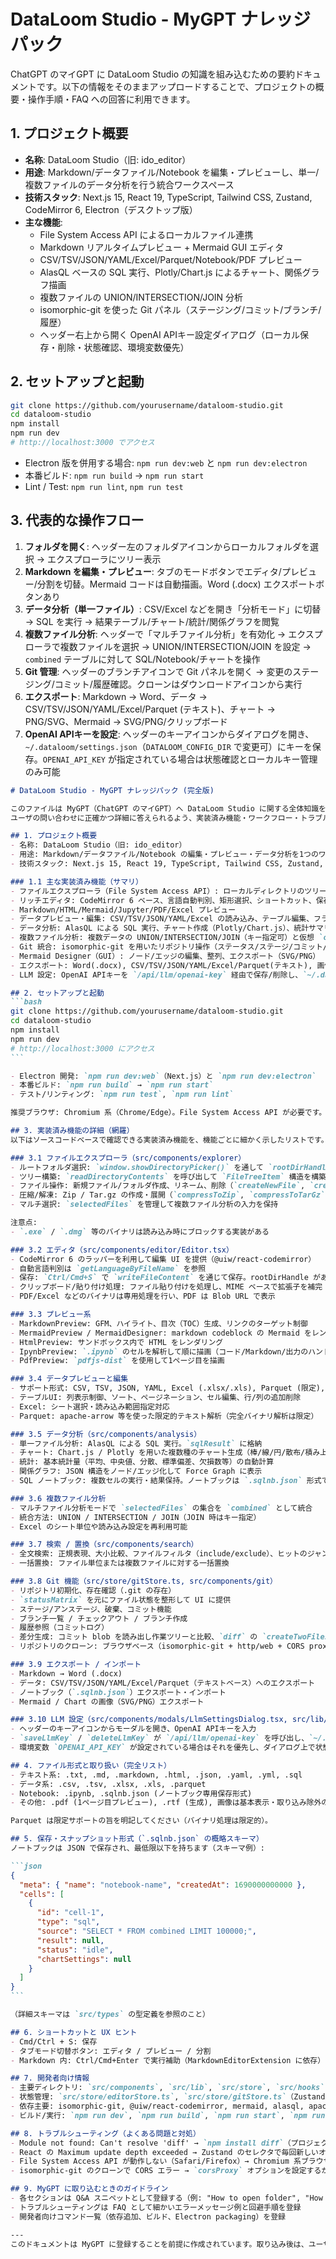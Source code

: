 # DataLoom Studio - MyGPT ナレッジパック

ChatGPT のマイGPT に DataLoom Studio の知識を組み込むための要約ドキュメントです。以下の情報をそのままアップロードすることで、プロジェクトの概要・操作手順・FAQ への回答に利用できます。

## 1. プロジェクト概要
- **名称**: DataLoom Studio（旧: ido_editor）
- **用途**: Markdown/データファイル/Notebook を編集・プレビューし、単一/複数ファイルのデータ分析を行う統合ワークスペース
- **技術スタック**: Next.js 15, React 19, TypeScript, Tailwind CSS, Zustand, CodeMirror 6, Electron（デスクトップ版）
- **主な機能**:
  - File System Access API によるローカルファイル連携
  - Markdown リアルタイムプレビュー + Mermaid GUI エディタ
  - CSV/TSV/JSON/YAML/Excel/Parquet/Notebook/PDF プレビュー
  - AlasQL ベースの SQL 実行、Plotly/Chart.js によるチャート、関係グラフ描画
  - 複数ファイルの UNION/INTERSECTION/JOIN 分析
  - isomorphic-git を使った Git パネル（ステージング/コミット/ブランチ/履歴）
  - ヘッダー右上から開く OpenAI APIキー設定ダイアログ（ローカル保存・削除・状態確認、環境変数優先）

## 2. セットアップと起動
```bash
git clone https://github.com/yourusername/dataloom-studio.git
cd dataloom-studio
npm install
npm run dev
# http://localhost:3000 でアクセス
```
- Electron 版を併用する場合: `npm run dev:web` と `npm run dev:electron`
- 本番ビルド: `npm run build` → `npm run start`
- Lint / Test: `npm run lint`, `npm run test`

## 3. 代表的な操作フロー
1. **フォルダを開く**: ヘッダー左のフォルダアイコンからローカルフォルダを選択 → エクスプローラにツリー表示
2. **Markdown を編集・プレビュー**: タブのモードボタンでエディタ/プレビュー/分割を切替。Mermaid コードは自動描画。Word (.docx) エクスポートボタンあり
3. **データ分析（単一ファイル）**: CSV/Excel などを開き「分析モード」に切替 → SQL を実行 → 結果テーブル/チャート/統計/関係グラフを閲覧
4. **複数ファイル分析**: ヘッダーで「マルチファイル分析」を有効化 → エクスプローラで複数ファイルを選択 → UNION/INTERSECTION/JOIN を設定 → `combined` テーブルに対して SQL/Notebook/チャートを操作
5. **Git 管理**: ヘッダーのブランチアイコンで Git パネルを開く → 変更のステージング/コミット/履歴確認。クローンはダウンロードアイコンから実行
6. **エクスポート**: Markdown → Word、データ → CSV/TSV/JSON/YAML/Excel/Parquet (テキスト)、チャート → PNG/SVG、Mermaid → SVG/PNG/クリップボード
7. **OpenAI APIキーを設定**: ヘッダーのキーアイコンからダイアログを開き、`~/.dataloom/settings.json`（`DATALOOM_CONFIG_DIR` で変更可）にキーを保存。`OPENAI_API_KEY` が指定されている場合は状態確認とローカルキー管理のみ可能

````markdown
# DataLoom Studio - MyGPT ナレッジパック (完全版)

このファイルは MyGPT（ChatGPT のマイGPT）へ DataLoom Studio に関する全体知識を登録するための完全版ナレッジパックです。
ユーザの問い合わせに正確かつ詳細に答えられるよう、実装済み機能・ワークフロー・トラブルシューティング・開発者情報を含めています。

## 1. プロジェクト概要
- 名称: DataLoom Studio（旧: ido_editor）
- 用途: Markdown/データファイル/Notebook の編集・プレビュー・データ分析を1つのワークスペースで行う
- 技術スタック: Next.js 15, React 19, TypeScript, Tailwind CSS, Zustand, CodeMirror 6, Electron

### 1.1 主な実装済み機能（サマリ）
- ファイルエクスプローラ（File System Access API）: ローカルディレクトリのツリー表示、作成/リネーム/削除、圧縮/解凍
- リッチエディタ: CodeMirror 6 ベース、言語自動判別、矩形選択、ショートカット、保存（File System Access API）
- Markdown/HTML/Mermaid/Jupyter/PDF/Excel プレビュー
- データプレビュー・編集: CSV/TSV/JSON/YAML/Excel の読み込み、テーブル編集、フラット/ツリー表示
- データ分析: AlasQL による SQL 実行、チャート作成（Plotly/Chart.js）、統計サマリ、関係グラフ（Force Graph）
- 複数ファイル分析: 複数データの UNION/INTERSECTION/JOIN（キー指定可）と仮想 `combined` テーブル
- Git 統合: isomorphic-git を用いたリポジトリ操作（ステータス/ステージ/コミット/差分/ブランチ/クローン）
- Mermaid Designer（GUI）: ノード/エッジの編集、整列、エクスポート（SVG/PNG）
- エクスポート: Word(.docx), CSV/TSV/JSON/YAML/Excel/Parquet(テキスト), 画像出力
- LLM 設定: OpenAI APIキーを `/api/llm/openai-key` 経由で保存/削除し、`~/.dataloom/settings.json`（`DATALOOM_CONFIG_DIR`）に永続化。`OPENAI_API_KEY` を優先

## 2. セットアップと起動
```bash
git clone https://github.com/yourusername/dataloom-studio.git
cd dataloom-studio
npm install
npm run dev
# http://localhost:3000 にアクセス
```

- Electron 開発: `npm run dev:web`（Next.js）と `npm run dev:electron`
- 本番ビルド: `npm run build` → `npm run start`
- テスト/リンティング: `npm run test`, `npm run lint`

推奨ブラウザ: Chromium 系（Chrome/Edge）。File System Access API が必要です。

## 3. 実装済み機能の詳細（網羅）
以下はソースコードベースで確認できる実装済み機能を、機能ごとに細かく示したリストです。MyGPT の回答テンプレートとしてそのまま利用できます。

### 3.1 ファイルエクスプローラ（src/components/explorer）
- ルートフォルダ選択: `window.showDirectoryPicker()` を通して `rootDirHandle` を保存
- ツリー構築: `readDirectoryContents` を呼び出して `FileTreeItem` 構造を構築
- ファイル操作: 新規ファイル/フォルダ作成、リネーム、削除（`createNewFile`, `createNewDirectory`, `renameFile` 等）
- 圧縮/解凍: Zip / Tar.gz の作成・展開（`compressToZip`, `compressToTarGz`, `extractZipArchive`, `extractTarGzArchive`）
- マルチ選択: `selectedFiles` を管理して複数ファイル分析の入力を保持

注意点:
- `.exe` / `.dmg` 等のバイナリは読み込み時にブロックする実装がある

### 3.2 エディタ（src/components/editor/Editor.tsx）
- CodeMirror 6 のラッパーを利用して編集 UI を提供（@uiw/react-codemirror）
- 自動言語判別は `getLanguageByFileName` を参照
- 保存: `Ctrl/Cmd+S` で `writeFileContent` を通じて保存。rootDirHandle がある場合は既存ファイルに上書き
- クリップボード/貼り付け処理: ファイル貼り付けを処理し、MIME ベースで拡張子を補完（`ensureNamedFile`, `MIME_FALLBACK_EXTENSION`）
- PDF/Excel などのバイナリは専用処理を行い、PDF は Blob URL で表示

### 3.3 プレビュー系
- MarkdownPreview: GFM、ハイライト、目次（TOC）生成、リンクのターゲット制御
- MermaidPreview / MermaidDesigner: markdown codeblock の Mermaid をレンダリング、Designer は GUI 操作（ノード追加/削除/整列/グループ）
- HtmlPreview: サンドボックス内で HTML をレンダリング
- IpynbPreview: `.ipynb` のセルを解析して順に描画（コード/Markdown/出力のハンドリング）
- PdfPreview: `pdfjs-dist` を使用して1ページ目を描画

### 3.4 データプレビューと編集
- サポート形式: CSV, TSV, JSON, YAML, Excel (.xlsx/.xls), Parquet (限定), Jupyter (.ipynb)
- テーブルUI: 列表示制御、ソート、ページネーション、セル編集、行/列の追加削除
- Excel: シート選択・読み込み範囲指定対応
- Parquet: apache-arrow 等を使った限定的テキスト解析（完全バイナリ解析は限定）

### 3.5 データ分析（src/components/analysis）
- 単一ファイル分析: AlasQL による SQL 実行。`sqlResult` に格納
- チャート: Chart.js / Plotly を用いた複数種のチャート生成（棒/線/円/散布/積み上げ/回帰/ヒストグラム/ガント など）
- 統計: 基本統計量（平均、中央値、分散、標準偏差、欠損数等）の自動計算
- 関係グラフ: JSON 構造をノード/エッジ化して Force Graph に表示
- SQL ノートブック: 複数セルの実行・結果保持。ノートブックは `.sqlnb.json` 形式で保存/復元可能

### 3.6 複数ファイル分析
- マルチファイル分析モードで `selectedFiles` の集合を `combined` として統合
- 統合方法: UNION / INTERSECTION / JOIN（JOIN 時はキー指定）
- Excel のシート単位や読み込み設定を再利用可能

### 3.7 検索 / 置換（src/components/search）
- 全文検索: 正規表現、大小比較、ファイルフィルタ（include/exclude）、ヒットのジャンプ
- 一括置換: ファイル単位または複数ファイルに対する一括置換

### 3.8 Git 機能（src/store/gitStore.ts, src/components/git）
- リポジトリ初期化、存在確認（.git の存在）
- `statusMatrix` を元にファイル状態を整形して UI に提供
- ステージ/アンステージ、破棄、コミット機能
- ブランチ一覧 / チェックアウト / ブランチ作成
- 履歴参照（コミットログ）
- 差分生成: コミット blob を読み出し作業ツリーと比較、`diff` の `createTwoFilesPatch` を用いたパッチ生成
- リポジトリのクローン: ブラウザベース（isomorphic-git + http/web + CORS proxy）

### 3.9 エクスポート / インポート
- Markdown → Word (.docx)
- データ: CSV/TSV/JSON/YAML/Excel/Parquet（テキストベース）へのエクスポート
- ノートブック（`.sqlnb.json`）エクスポート・インポート
- Mermaid / Chart の画像（SVG/PNG）エクスポート

### 3.10 LLM 設定（src/components/modals/LlmSettingsDialog.tsx, src/lib/server/openaiKeyStore.ts）
- ヘッダーのキーアイコンからモーダルを開き、OpenAI APIキーを入力
- `saveLlmKey` / `deleteLlmKey` が `/api/llm/openai-key` を呼び出し、`~/.dataloom/settings.json` へ保存または削除（`DATALOOM_CONFIG_DIR` で保存先変更可）
- 環境変数 `OPENAI_API_KEY` が設定されている場合はそれを優先し、ダイアログ上で状態を案内

## 4. ファイル形式と取り扱い（完全リスト）
- テキスト系: .txt, .md, .markdown, .html, .json, .yaml, .yml, .sql
- データ系: .csv, .tsv, .xlsx, .xls, .parquet
- Notebook: .ipynb, .sqlnb.json (ノートブック専用保存形式)
- その他: .pdf (1ページ目プレビュー), .rtf (生成), 画像は基本表示・取り込み除外の分別あり

Parquet は限定サポートの旨を明記してください（バイナリ処理は限定的）。

## 5. 保存・スナップショット形式（`.sqlnb.json` の概略スキーマ）
ノートブックは JSON で保存され、最低限以下を持ちます（スキーマ例）:

```json
{
  "meta": { "name": "notebook-name", "createdAt": 1690000000000 },
  "cells": [
    {
      "id": "cell-1",
      "type": "sql",
      "source": "SELECT * FROM combined LIMIT 100000;",
      "result": null,
      "status": "idle",
      "chartSettings": null
    }
  ]
}
```

（詳細スキーマは `src/types` の型定義を参照のこと）

## 6. ショートカットと UX ヒント
- Cmd/Ctrl + S: 保存
- タブモード切替ボタン: エディタ / プレビュー / 分割
- Markdown 内: Ctrl/Cmd+Enter で実行補助（MarkdownEditorExtension に依存）

## 7. 開発者向け情報
- 主要ディレクトリ: `src/components`, `src/lib`, `src/store`, `src/hooks`
- 状態管理: `src/store/editorStore.ts`, `src/store/gitStore.ts`（Zustand）
- 依存主要: isomorphic-git, @uiw/react-codemirror, mermaid, alasql, apache-arrow, xlsx, pdfjs-dist
- ビルド/実行: `npm run dev`, `npm run build`, `npm run start`, `npm run dev:electron`

## 8. トラブルシューティング（よくある問題と対処）
- Module not found: Can't resolve 'diff' → `npm install diff`（プロジェクト依存に追加）
- React の Maximum update depth exceeded → Zustand のセレクタで毎回新しいオブジェクトを返している箇所を修正（セレクタはプリミティブか個別プロパティを取得するように）
- File System Access API が動作しない（Safari/Firefox）→ Chromium 系ブラウザを利用するか Electron 版を使用
- isomorphic-git のクローンで CORS エラー → `corsProxy` オプションを設定するかサーバー側で CORS 対策を行う

## 9. MyGPT に取り込むときのガイドライン
- 各セクションは Q&A スニペットとして登録する（例: "How to open folder", "How to run SQL notebook", "Supported file formats"
- トラブルシューティングは FAQ として細かいエラーメッセージ例と回避手順を登録
- 開発者向けコマンド一覧（依存追加、ビルド、Electron packaging）を登録

---
このドキュメントは MyGPT に登録することを前提に作成されています。取り込み後は、ユーザからの操作手順、実装詳細、トラブルシューティングに即時応答できるようになります。
````
